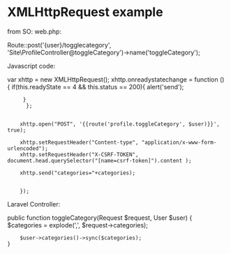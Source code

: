 # XMLHttpRequest example

from SO:
web.php:

Route::post('{user}/togglecategory', 'Site\ProfileController@toggleCategory')->name('toggleCategory');

Javascript code:

var xhttp = new XMLHttpRequest();
xhttp.onreadystatechange = function () {
if(this.readyState == 4 && this.status == 200){
alert('send');

         }
          };


        xhttp.open("POST", '{{route('profile.toggleCategory', $user)}}', true);

        xhttp.setRequestHeader("Content-type", "application/x-www-form-urlencoded");
        xhttp.setRequestHeader("X-CSRF-TOKEN", document.head.querySelector("[name=csrf-token]").content );

        xhttp.send("categories="+categories);


        });

Laravel Controller:

public function toggleCategory(Request $request, User $user)
{
$categories = explode(',', $request->categories);

        $user->categories()->sync($categories);
    }
